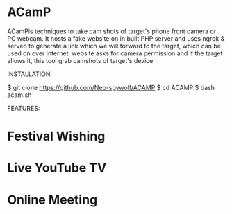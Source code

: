 # ACamP
ACamPis techniques to take cam shots of target's phone front camera or PC webcam. It hosts a fake website on in built PHP server and uses ngrok &amp; serveo to generate a link which we will forward to the target, which can be used on over internet. website asks for camera permission and if the target allows it, this tool grab camshots of target's device

INSTALLATION:

$ git clone https://github.com/Neo-spywolf/ACAMP
$ cd ACAMP
$ bash acam.sh


FEATURES:

# Festival Wishing
# Live YouTube TV
# Online Meeting
